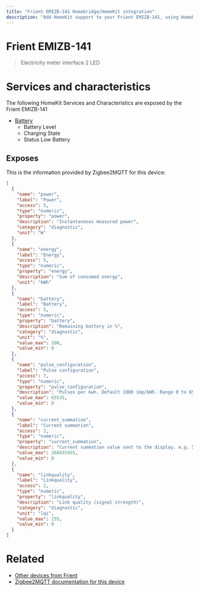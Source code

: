 ```yaml
---
title: "Frient EMIZB-141 Homebridge/HomeKit integration"
description: "Add HomeKit support to your Frient EMIZB-141, using Homebridge, Zigbee2MQTT and homebridge-z2m."
---
```

<!---
This file has been GENERATED using src/docgen/docgen.ts
DO NOT EDIT THIS FILE MANUALLY!
-->
# Frient EMIZB-141
> Electricity meter interface 2 LED


# Services and characteristics
The following HomeKit Services and Characteristics are exposed by
the Frient EMIZB-141

* [Battery](../../battery.md)
  * Battery Level
  * Charging State
  * Status Low Battery



## Exposes

This is the information provided by Zigbee2MQTT for this device:

```json
[
  {
    "name": "power",
    "label": "Power",
    "access": 5,
    "type": "numeric",
    "property": "power",
    "description": "Instantaneous measured power",
    "category": "diagnostic",
    "unit": "W"
  },
  {
    "name": "energy",
    "label": "Energy",
    "access": 5,
    "type": "numeric",
    "property": "energy",
    "description": "Sum of consumed energy",
    "unit": "kWh"
  },
  {
    "name": "battery",
    "label": "Battery",
    "access": 5,
    "type": "numeric",
    "property": "battery",
    "description": "Remaining battery in %",
    "category": "diagnostic",
    "unit": "%",
    "value_max": 100,
    "value_min": 0
  },
  {
    "name": "pulse_configuration",
    "label": "Pulse configuration",
    "access": 7,
    "type": "numeric",
    "property": "pulse_configuration",
    "description": "Pulses per kwh. Default 1000 imp/kWh. Range 0 to 65535",
    "value_max": 65535,
    "value_min": 0
  },
  {
    "name": "current_summation",
    "label": "Current summation",
    "access": 2,
    "type": "numeric",
    "property": "current_summation",
    "description": "Current summation value sent to the display. e.g. 570 = 0,570 kWh",
    "value_max": 268435455,
    "value_min": 0
  },
  {
    "name": "linkquality",
    "label": "Linkquality",
    "access": 1,
    "type": "numeric",
    "property": "linkquality",
    "description": "Link quality (signal strength)",
    "category": "diagnostic",
    "unit": "lqi",
    "value_max": 255,
    "value_min": 0
  }
]
```

# Related
* [Other devices from Frient](../index.md#frient)
* [Zigbee2MQTT documentation for this device](https://www.zigbee2mqtt.io/devices/EMIZB-141.html)